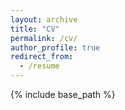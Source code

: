 ```yaml
---
layout: archive
title: "CV"
permalink: /cv/
author_profile: true
redirect_from:
  - /resume
---
```


{% include base_path %}

<object data="Conors_Academic_CV.pdf" width="1000" height="1000" type='application/pdf'/>
